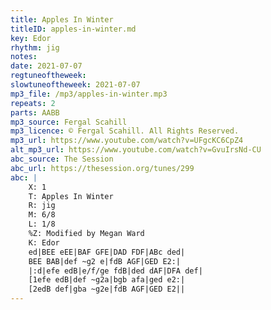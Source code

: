 ```yaml
---
title: Apples In Winter
titleID: apples-in-winter.md
key: Edor
rhythm: jig
notes:
date: 2021-07-07
regtuneoftheweek:
slowtuneoftheweek: 2021-07-07
mp3_file: /mp3/apples-in-winter.mp3
repeats: 2
parts: AABB
mp3_source: Fergal Scahill
mp3_licence: © Fergal Scahill. All Rights Reserved.
mp3_url: https://www.youtube.com/watch?v=UFgcKC6CpZ4
alt_mp3_url: https://www.youtube.com/watch?v=GvuIrsNd-CU
abc_source: The Session
abc_url: https://thesession.org/tunes/299
abc: |
    X: 1
    T: Apples In Winter
    R: jig
    M: 6/8
    L: 1/8
    %Z: Modified by Megan Ward
    K: Edor
    ed|BEE eEE|BAF GFE|DAD FDF|ABc ded|
    BEE BAB|def ~g2 e|fdB AGF|GED E2:|
    |:d|efe edB|e/f/ge fdB|ded dAF|DFA def|
    [1efe edB|def ~g2a|bgb afa|ged e2:|
    [2edB def|gba ~g2e|fdB AGF|GED E2||
---
```

